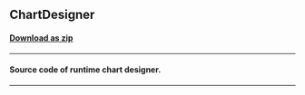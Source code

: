 ## ChartDesigner
#### [Download as zip](https://grapecity.github.io/DownGit/#/home?url=https://github.com/GrapeCity/ComponentOne-WinForms-Samples/tree/master/Next\FlexChart\CS\ChartDesigner\C1.Win.Chart.Designer)
____
#### Source code of runtime chart designer.
____
